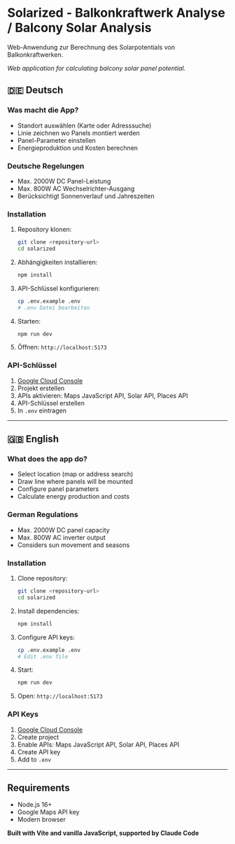 # Solarized - Balkonkraftwerk Analyse / Balcony Solar Analysis

Web-Anwendung zur Berechnung des Solarpotentials von Balkonkraftwerken.

*Web application for calculating balcony solar panel potential.*

## 🇩🇪 Deutsch

### Was macht die App?

- Standort auswählen (Karte oder Adresssuche)
- Linie zeichnen wo Panels montiert werden
- Panel-Parameter einstellen
- Energieproduktion und Kosten berechnen

### Deutsche Regelungen

- Max. 2000W DC Panel-Leistung
- Max. 800W AC Wechselrichter-Ausgang
- Berücksichtigt Sonnenverlauf und Jahreszeiten

### Installation

1. Repository klonen:
   ```bash
   git clone <repository-url>
   cd solarized
   ```

2. Abhängigkeiten installieren:
   ```bash
   npm install
   ```

3. API-Schlüssel konfigurieren:
   ```bash
   cp .env.example .env
   # .env Datei bearbeiten
   ```

4. Starten:
   ```bash
   npm run dev
   ```

5. Öffnen: `http://localhost:5173`

### API-Schlüssel

1. [Google Cloud Console](https://console.cloud.google.com/)
2. Projekt erstellen
3. APIs aktivieren: Maps JavaScript API, Solar API, Places API
4. API-Schlüssel erstellen
5. In `.env` eintragen

---

## 🇬🇧 English

### What does the app do?

- Select location (map or address search)
- Draw line where panels will be mounted
- Configure panel parameters  
- Calculate energy production and costs

### German Regulations

- Max. 2000W DC panel capacity
- Max. 800W AC inverter output
- Considers sun movement and seasons

### Installation

1. Clone repository:
   ```bash
   git clone <repository-url>
   cd solarized
   ```

2. Install dependencies:
   ```bash
   npm install
   ```

3. Configure API keys:
   ```bash
   cp .env.example .env
   # Edit .env file
   ```

4. Start:
   ```bash
   npm run dev
   ```

5. Open: `http://localhost:5173`

### API Keys

1. [Google Cloud Console](https://console.cloud.google.com/)
2. Create project
3. Enable APIs: Maps JavaScript API, Solar API, Places API
4. Create API key
5. Add to `.env`

---

## Requirements

- Node.js 16+
- Google Maps API key
- Modern browser

**Built with Vite and vanilla JavaScript, supported by Claude Code**
